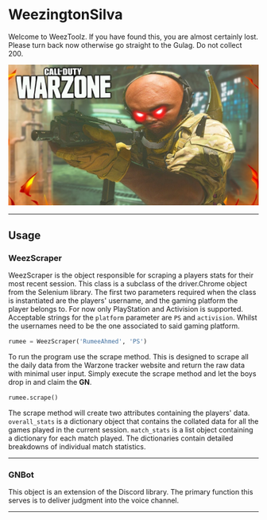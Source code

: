 # WeezingtonSilva
Welcome to WeezToolz. If you have found this, you are almost certainly lost. Please turn back now otherwise
go straight to the Gulag. Do not collect 200.

![Weez](Assets/doesanyoneneedthis.jpg)


---

## Usage

### WeezScraper
WeezScraper is the object responsible for scraping a players stats for their most recent session. This class
is a subclass of the driver.Chrome object from the Selenium library. The first two parameters required when
the class is instantiated are the players' username, and the gaming platform the player belongs to. For now
only PlayStation and Activision is supported. Acceptable strings for the `platform` parameter are `PS` and
`activision`. Whilst the usernames need to be the one associated to said gaming platform.

```python
rumee = WeezScraper('RumeeAhmed', 'PS')
```

To run the program use the scrape method. This is designed to scrape all the daily data from the Warzone
tracker website and return the raw data with minimal user input. Simply execute the scrape method and let
the boys drop in and claim the **GN**.
```python
rumee.scrape()
```

The scrape method will create two attributes containing the players' data. `overall_stats` is a dictionary object that 
contains the collated data for all the games played in the current session. `match_stats` is a list object containing 
a dictionary for each match played. The dictionaries contain detailed breakdowns of individual match statistics.

---


### GNBot

This object is an extension of the Discord library. The primary function this serves is to deliver
judgment into the voice channel.


---